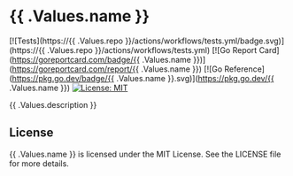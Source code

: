 # {{ .Values.name }}

[![Tests](https://{{ .Values.repo }}/actions/workflows/tests.yml/badge.svg)](https://{{ .Values.repo }}/actions/workflows/tests.yml)
[![Go Report Card](https://goreportcard.com/badge/{{ .Values.name }})](https://goreportcard.com/report/{{ .Values.name }})
[![Go Reference](https://pkg.go.dev/badge/{{ .Values.name }}.svg)](https://pkg.go.dev/{{ .Values.name }})
[![License: MIT](https://img.shields.io/badge/License-MIT-blue.svg)](https://opensource.org/licenses/MIT)

{{ .Values.description }}

## License

{{ .Values.name }} is licensed under the MIT License. See the LICENSE file for more details.
